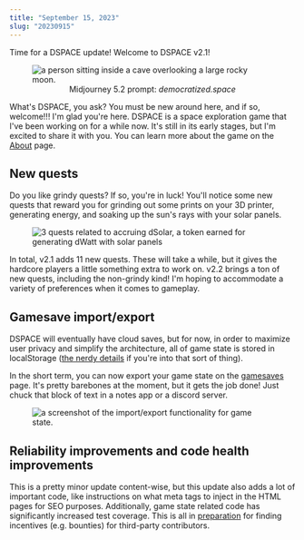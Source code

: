 ```yaml
---
title: "September 15, 2023"
slug: "20230915"
---
```


Time for a DSPACE update! Welcome to DSPACE v2.1!

<figure>
    <img src="/assets/changelog/20230915/democratizedspace.jpg" alt="a person sitting inside a cave overlooking a large rocky moon." />
    <figcaption align="center">Midjourney 5.2 prompt: <em>democratized.space</em></figcaption>
</figure>

What's DSPACE, you ask? You must be new around here, and if so, welcome!!! I'm glad you're here. DSPACE is a space exploration game that I've been working on for a while now. It's still in its early stages, but I'm excited to share it with you. You can learn more about the game on the [About](/docs/about) page.

## New quests

Do you like grindy quests? If so, you're in luck! You'll notice some new quests that reward you for grinding out some prints on your 3D printer, generating energy, and soaking up the sun's rays with your solar panels.

<figure>
    <img src="/assets/changelog/20230915/dSolar.jpg" alt="3 quests related to accruing dSolar, a token earned for generating dWatt with solar panels" />
</figure>

In total, v2.1 adds 11 new quests. These will take a while, but it gives the hardcore players a little something extra to work on. v2.2 brings a ton of new quests, including the non-grindy kind! I'm hoping to accommodate a variety of preferences when it comes to gameplay.

## Gamesave import/export

DSPACE will eventually have cloud saves, but for now, in order to maximize user privacy and simplify the architecture, all of game state is stored in localStorage ([the nerdy details](https://developer.mozilla.org/en-US/docs/Web/API/Window/localStorage) if you're into that sort of thing).

In the short term, you can now export your game state on the [gamesaves](/gamesaves) page. It's pretty barebones at the moment, but it gets the job done! Just chuck that block of text in a notes app or a discord server.

<figure>
    <img src="/assets/changelog/20230915/gamesaves.jpg" alt="a screenshot of the import/export functionality for game state." />
</figure>

## Reliability improvements and code health improvements

This is a pretty minor update content-wise, but this update also adds a lot of important code, like instructions on what meta tags to inject in the HTML pages for SEO purposes. Additionally, game state related code has significantly increased test coverage. This is all in [preparation](https://github.com/democratizedspace/dspace/blob/main/CONTRIBUTORS.md) for finding incentives (e.g. bounties) for third-party contributors.